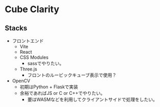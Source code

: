 # Cube Clarity

## Stacks

- フロントエンド
  - Vite
  - React
  - CSS Modules
    - sassでやりたい。
  - Three.js
    - フロントのルービックキューブ表示で使用？
- OpenCV
  - 初期はPython + Flaskで実装
  - 余裕であればJS or C or C++でやりたい。
    - 要はWASMなどを利用してクライアントサイドで処理をしたい。
